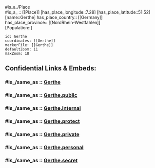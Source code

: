 ﻿---
confidential: public
isDeleted: false
location:
- 51.52
- 7.28
mapmarker: city
mapzoom:
- 7
- 12
SpocWebEntityId: 30439
tags:
- geo/City
type: City
---

#is_a_/Place  
#is_a_ :: [[Place]] 
[has_place_longitude::7.28] 
[has_place_latitude::51.52] 
[name::Gerthe] 
has_place_country:: [[Germany]]  
has_place_province:: [[NordRhein-Westfahlen]]  
[Population::] 



```leaflet
id: Gerthe
coordinates: [[Gerthe]] 
markerFile: [[Gerthe]] 
defaultZoom: 11 
maxZoom: 18
```


## Confidential Links & Embeds: 

### #is_/same_as :: [Gerthe](/_Standards/Earth/Continent/Europe/Europe~Central/Germany/Germany~West/Nordrhein-Westfalen/counties~NW/Bochum/Gerthe.md) 

### #is_/same_as :: [Gerthe.public](/_public/Earth/Continent/Europe/Europe~Central/Germany/Germany~West/Nordrhein-Westfalen/counties~NW/Bochum/Gerthe.public.md) 

### #is_/same_as :: [Gerthe.internal](/_internal/Earth/Continent/Europe/Europe~Central/Germany/Germany~West/Nordrhein-Westfalen/counties~NW/Bochum/Gerthe.internal.md) 

### #is_/same_as :: [Gerthe.protect](/_protect/Earth/Continent/Europe/Europe~Central/Germany/Germany~West/Nordrhein-Westfalen/counties~NW/Bochum/Gerthe.protect.md) 

### #is_/same_as :: [Gerthe.private](/_private/Earth/Continent/Europe/Europe~Central/Germany/Germany~West/Nordrhein-Westfalen/counties~NW/Bochum/Gerthe.private.md) 

### #is_/same_as :: [Gerthe.personal](/_personal/Earth/Continent/Europe/Europe~Central/Germany/Germany~West/Nordrhein-Westfalen/counties~NW/Bochum/Gerthe.personal.md) 

### #is_/same_as :: [Gerthe.secret](/_secret/Earth/Continent/Europe/Europe~Central/Germany/Germany~West/Nordrhein-Westfalen/counties~NW/Bochum/Gerthe.secret.md)

